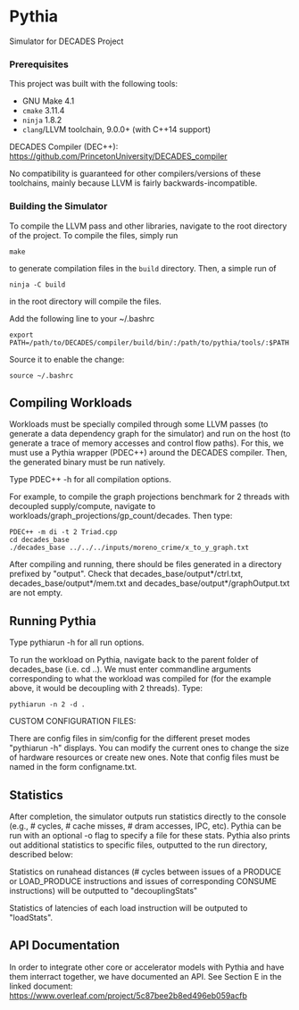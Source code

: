 # Pythia

Simulator for DECADES Project

### Prerequisites

This project was built with the following tools:

 + GNU Make 4.1
 + `cmake` 3.11.4
 + `ninja` 1.8.2
 + `clang`/LLVM toolchain, 9.0.0+ (with C++14 support)
 
DECADES Compiler (DEC++): https://github.com/PrincetonUniversity/DECADES_compiler

No compatibility is guaranteed for other compilers/versions of these toolchains, mainly because LLVM is fairly backwards-incompatible.

### Building the Simulator

To compile the LLVM pass and other libraries, navigate to the root directory of the project. To compile the files, simply run

    make

to generate compilation files in the `build` directory. Then, a simple run of

    ninja -C build

in the root directory will compile the files. 

Add the following line to your ~/.bashrc
    
    export PATH=/path/to/DECADES/compiler/build/bin/:/path/to/pythia/tools/:$PATH

Source it to enable the change:
    
    source ~/.bashrc

## Compiling Workloads
Workloads must be specially compiled through some LLVM passes (to generate a data dependency graph for the simulator) and run on the host (to generate a trace of memory accesses and control flow paths). For this, we must use a Pythia wrapper (PDEC++) around the DECADES compiler. Then, the generated binary must be run natively.

Type PDEC++ -h for all compilation options. 

For example, to compile the graph projections benchmark for 2 threads with decoupled supply/compute, navigate to workloads/graph_projections/gp_count/decades. Then type:
       
    PDEC++ -m di -t 2 Triad.cpp
    cd decades_base
    ./decades_base ../../../inputs/moreno_crime/x_to_y_graph.txt
      
After compiling and running, there should be files generated in a directory prefixed by "output". Check that decades_base/output*/ctrl.txt, decades_base/output*/mem.txt and decades_base/output*/graphOutput.txt are not empty. 

## Running Pythia

Type pythiarun -h for all run options. 

To run the workload on Pythia, navigate back to the parent folder of decades_base (i.e. cd ..). We must enter commandline arguments corresponding to what the workload was compiled for (for the example above, it would be decoupling with 2 threads). Type:
    
    pythiarun -n 2 -d .    

CUSTOM CONFIGURATION FILES:

There are config files in sim/config for the different preset modes "pythiarun -h" displays. You can modify the current ones to change the size of hardware resources or create new ones. Note that config files must be named in the form configname.txt. 

## Statistics

After completion, the simulator outputs run statistics directly to the console (e.g., # cycles, # cache misses, # dram accesses, IPC, etc). Pythia can be run with an optional -o flag to specify a file for these stats. Pythia also prints out additional statistics to specific files, outputted to the run directory, described below:

Statistics on runahead distances (# cycles between issues of a PRODUCE or LOAD_PRODUCE instructions and issues of corresponding CONSUME instructions) will be outputted to "decouplingStats" 

Statistics of latencies of each load instruction will be outputed to "loadStats".

## API Documentation

In order to integrate other core or accelerator models with Pythia and have them interract together, we have documented an API. See Section E in the linked document: https://www.overleaf.com/project/5c87bee2b8ed496eb059acfb
